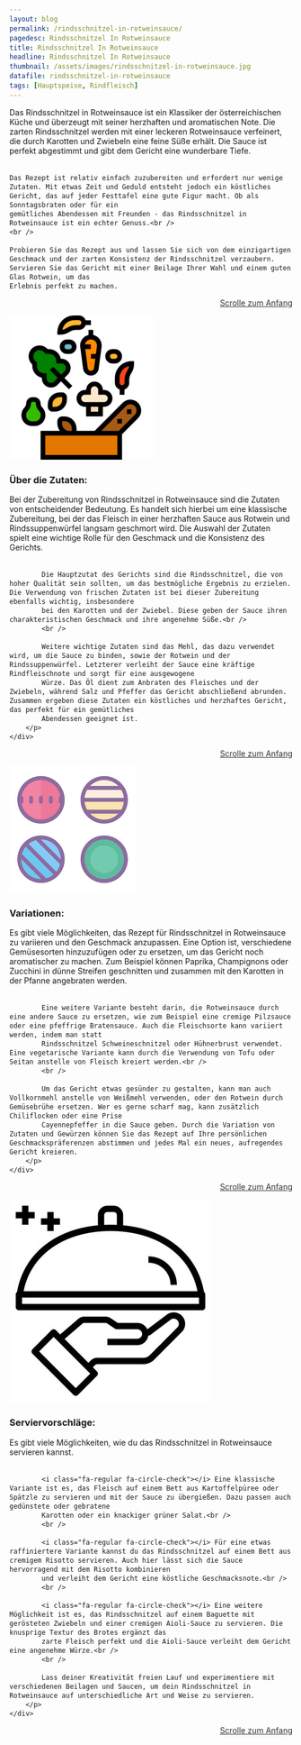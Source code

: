 ```yaml
---
layout: blog
permalink: /rindsschnitzel-in-rotweinsauce/
pagedesc: Rindsschnitzel In Rotweinsauce
title: Rindsschnitzel In Rotweinsauce
headline: Rindsschnitzel In Rotweinsauce
thumbnail: /assets/images/rindsschnitzel-in-rotweinsauce.jpg
datafile: rindsschnitzel-in-rotweinsauce
tags: [Hauptspeise, Rindfleisch]
---
```

<!-- Einleitungstext -->
<p>
    Das Rindsschnitzel in Rotweinsauce ist ein Klassiker der österreichischen Küche und überzeugt mit seiner herzhaften und aromatischen Note. Die zarten Rindsschnitzel werden mit einer leckeren Rotweinsauce verfeinert, die durch Karotten
    und Zwiebeln eine feine Süße erhält. Die Sauce ist perfekt abgestimmt und gibt dem Gericht eine wunderbare Tiefe.<br />
    <br />

    Das Rezept ist relativ einfach zuzubereiten und erfordert nur wenige Zutaten. Mit etwas Zeit und Geduld entsteht jedoch ein köstliches Gericht, das auf jeder Festtafel eine gute Figur macht. Ob als Sonntagsbraten oder für ein
    gemütliches Abendessen mit Freunden - das Rindsschnitzel in Rotweinsauce ist ein echter Genuss.<br />
    <br />

    Probieren Sie das Rezept aus und lassen Sie sich von dem einzigartigen Geschmack und der zarten Konsistenz der Rindsschnitzel verzaubern. Servieren Sie das Gericht mit einer Beilage Ihrer Wahl und einem guten Glas Rotwein, um das
    Erlebnis perfekt zu machen.
</p>
<p style="text-align: right;">
    <a href="#" style="color: #333">Scrolle zum Anfang <i class="fa-solid fa-chevron-up"></i></a>
</p>
<!-- Zutaten> -->
<div class="row" style="margin-bottom: 20px;">
    <div class="col-12 col-lg-4">
        <img src="/assets/images/zutaten.png" alt="Zutaten" />
    </div>
    <div class="col-12 col-lg">
        <h3>Über die Zutaten:</h3>
        <p>
            Bei der Zubereitung von Rindsschnitzel in Rotweinsauce sind die Zutaten von entscheidender Bedeutung. Es handelt sich hierbei um eine klassische Zubereitung, bei der das Fleisch in einer herzhaften Sauce aus Rotwein und
            Rindssuppenwürfel langsam geschmort wird. Die Auswahl der Zutaten spielt eine wichtige Rolle für den Geschmack und die Konsistenz des Gerichts.<br />
            <br />

            Die Hauptzutat des Gerichts sind die Rindsschnitzel, die von hoher Qualität sein sollten, um das bestmögliche Ergebnis zu erzielen. Die Verwendung von frischen Zutaten ist bei dieser Zubereitung ebenfalls wichtig, insbesondere
            bei den Karotten und der Zwiebel. Diese geben der Sauce ihren charakteristischen Geschmack und ihre angenehme Süße.<br />
            <br />

            Weitere wichtige Zutaten sind das Mehl, das dazu verwendet wird, um die Sauce zu binden, sowie der Rotwein und der Rindssuppenwürfel. Letzterer verleiht der Sauce eine kräftige Rindfleischnote und sorgt für eine ausgewogene
            Würze. Das Öl dient zum Anbraten des Fleisches und der Zwiebeln, während Salz und Pfeffer das Gericht abschließend abrunden. Zusammen ergeben diese Zutaten ein köstliches und herzhaftes Gericht, das perfekt für ein gemütliches
            Abendessen geeignet ist.
        </p>
    </div>
</div>
<p style="text-align: right;">
    <a href="#" style="color: #333">Scrolle zum Anfang <i class="fa-solid fa-chevron-up"></i></a>
</p>
<!-- Variationen -->
<div class="row" style="margin-bottom: 20px;">
    <div class="col-12 col-lg-4">
        <img src="/assets/images/variations.png" alt="Variationen" />
    </div>
    <div class="col-12 col-lg">
        <h3>Variationen:</h3>
        <p>
            Es gibt viele Möglichkeiten, das Rezept für Rindsschnitzel in Rotweinsauce zu variieren und den Geschmack anzupassen. Eine Option ist, verschiedene Gemüsesorten hinzuzufügen oder zu ersetzen, um das Gericht noch aromatischer zu
            machen. Zum Beispiel können Paprika, Champignons oder Zucchini in dünne Streifen geschnitten und zusammen mit den Karotten in der Pfanne angebraten werden.<br />
            <br />

            Eine weitere Variante besteht darin, die Rotweinsauce durch eine andere Sauce zu ersetzen, wie zum Beispiel eine cremige Pilzsauce oder eine pfeffrige Bratensauce. Auch die Fleischsorte kann variiert werden, indem man statt
            Rindsschnitzel Schweineschnitzel oder Hühnerbrust verwendet. Eine vegetarische Variante kann durch die Verwendung von Tofu oder Seitan anstelle von Fleisch kreiert werden.<br />
            <br />

            Um das Gericht etwas gesünder zu gestalten, kann man auch Vollkornmehl anstelle von Weißmehl verwenden, oder den Rotwein durch Gemüsebrühe ersetzen. Wer es gerne scharf mag, kann zusätzlich Chiliflocken oder eine Prise
            Cayennepfeffer in die Sauce geben. Durch die Variation von Zutaten und Gewürzen können Sie das Rezept auf Ihre persönlichen Geschmackspräferenzen abstimmen und jedes Mal ein neues, aufregendes Gericht kreieren.
        </p>
    </div>
</div>
<p style="text-align: right;">
    <a href="#" style="color: #333">Scrolle zum Anfang <i class="fa-solid fa-chevron-up"></i></a>
</p>
<!-- Serviervorschläge -->
<div class="row" style="margin-bottom: 20px;">
    <div class="col-12 col-lg-4">
        <img src="/assets/images/serving-tips.jpg" alt="Variationen" />
    </div>
    <div class="col-12 col-lg">
        <h3>Serviervorschläge:</h3>
        <p>
            Es gibt viele Möglichkeiten, wie du das Rindsschnitzel in Rotweinsauce servieren kannst.<br />
            <br />

            <i class="fa-regular fa-circle-check"></i> Eine klassische Variante ist es, das Fleisch auf einem Bett aus Kartoffelpüree oder Spätzle zu servieren und mit der Sauce zu übergießen. Dazu passen auch gedünstete oder gebratene
            Karotten oder ein knackiger grüner Salat.<br />
            <br />

            <i class="fa-regular fa-circle-check"></i> Für eine etwas raffiniertere Variante kannst du das Rindsschnitzel auf einem Bett aus cremigem Risotto servieren. Auch hier lässt sich die Sauce hervorragend mit dem Risotto kombinieren
            und verleiht dem Gericht eine köstliche Geschmacksnote.<br />
            <br />

            <i class="fa-regular fa-circle-check"></i> Eine weitere Möglichkeit ist es, das Rindsschnitzel auf einem Baguette mit gerösteten Zwiebeln und einer cremigen Aioli-Sauce zu servieren. Die knusprige Textur des Brotes ergänzt das
            zarte Fleisch perfekt und die Aioli-Sauce verleiht dem Gericht eine angenehme Würze.<br />
            <br />

            Lass deiner Kreativität freien Lauf und experimentiere mit verschiedenen Beilagen und Saucen, um dein Rindsschnitzel in Rotweinsauce auf unterschiedliche Art und Weise zu servieren.
        </p>
    </div>
</div>
<p style="text-align: right;">
    <a href="#" style="color: #333">Scrolle zum Anfang <i class="fa-solid fa-chevron-up"></i></a>
</p>